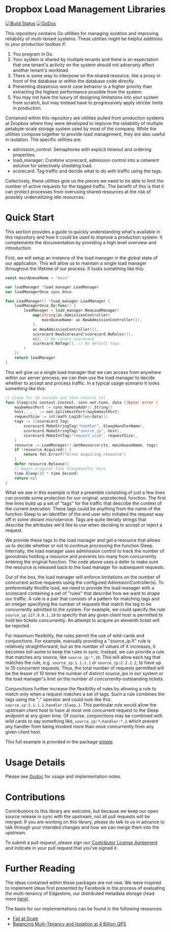 Dropbox Load Management Libraries
=================================

[![Build Status](https://travis-ci.org/dropbox/load_management.svg?branch=master)](https://travis-ci.org/dropbox/load_management)
[![GoDoc](https://godoc.org/github.com/dropbox/load_management?status.svg)](https://godoc.org/github.com/dropbox/load_management)

This repository contains Go utilities for managing isolation and improving
reliability of multi-tenant systems.  These utilities might be helpful
additions to your production toolbox if:

 1. You program in Go.
 2. Your system is shared by multiple tenants and there is an expectation that
    one tenant's activity on the system should not adversely affect another
    tenant's workload.
 3. There is some way to interpose on the shared resource, like a proxy in front
    of the database or within the database code directly.
 4. Preventing disastrous worst case behavior is a higher priority than
    extracting the highest performance possible from the system.
 5. You may not have the luxury of designing limitations into your system from
    scratch, but may instead have to progressively apply stricter limits in
    production.

Contained within this repository are utilities pulled from production systems at
Dropbox where they were developed to improve the reliability of multiple
petabyte-scale storage system used by most of the company.  While the utilities
compose together to provide load management, they are also useful in isolation.
The specific utilities are:

 - admission_control: Semaphores with explicit timeout and ordering
   properties.
 - load_manager: Combine scorecard, admission control into a coherent
   solution for selectively shedding load.
 - scorecard: Tag traffic and decide what to do with traffic using the tags.

Collectively, these utilities give us the pieces we need to be able to limit
the number of active requests for the tagged traffic.  The benefit of this is
that it can protect processes from overusing shared resources at the risk of
possibly underutilizing idle resources.

Quick Start
===========

This section provides a guide to quickly understanding what's available in this
repository and how it could be used to improve a production system.  It
complements the documentation by providing a high level overview and
introduction.

First, we will setup an instance of the load manager in the global state of our
application.  This will allow us to maintain a single load manager throughout
the lifetime of our process.  It looks something like this:

```go
const mainQueueName = "main"

var loadManager *load_manager.LoadManager
var loadManagerOnce sync.Once

func LoadManager() *load_manager.LoadManager {
    loadManagerOnce.Do(func() {
        loadManager = load_manager.NewLoadManager(
            map[string]ac.AdmissionController{
                mainQueueName: ac.NewAdmissionController(1),
            },
            ac.NewAdmissionController(1),
            scorecard.NewScorecard(scorecard.NoRules()),
            nil, // No canary scorecard
            scorecard.NoTags(), // No default tags.
        )
    })
    return loadManager
}
```

This will give us a single load manager that we can access from anywhere
within our server process; we can then use the load manager to decide whether
to accept and process traffic.  In a typical usage scenario it looks something
like this:

```go
// Sleep for 10 seconds and then returns nil.
func Sleep(ctx context.Context, conn net.Conn, data []byte) error {
    maybeHostPort := conn.RemoteAddr().String()
    host, _, _ := net.SplitHostPort(maybeHostPort)
    requestSize := int(math.Log10(len(data)))
    tags := []scorecard.Tag{
        scorecard.MakeStringTag("handler", SleepHandlerName),
        scorecard.MakeStringTag("source_ip", host),
        scorecard.MakeIntTag("request_size", requestSize),
    }
    resource := LoadManager().GetResource(ctx, mainQueueName, tags)
    if !resource.Acquired() {
        return fmt.Errorf("Error acquiring resource")
    }
    defer resource.Release()
    // begin original func SleepHandler here
    time.Sleep(10 * time.Second)
    return nil
}
```

What we see in this example is that a preamble consisting of just a few lines
can provide some protection for our original, unprotected, function.  The first
few lines build up a set of "tags" for the traffic that describe the context of
the current execution.  These tags could be anything from the name of the
function Sleep to an identifier of the end user who initiated the request way
off in some distant microservice.  Tags are quite literally strings that
describe the attributes we'd like to use when deciding to accept or reject a
request.

We provide these tags to the load manager and get a resource that allows us to
decide whether or not to continue processing the function Sleep.  Internally,
the load manager uses adminssion control to track the number of goroutines
holding a resource and prevents too many from concurrently entering the original
function.  The code above uses a defer to make sure the resource is released
back to the load manager for subsequent requests.

Out of the box, the load manager will enforce limitations on the number of
concurrent active requests using the configured AdmissionController(s).  To
preferentially throttle load, we need to provide the load manager with a
scorecard containing a set of "rules" that describe how we want to shape our
traffic.  A rule is a pair that consists of a pattern for matching tags and an
integer specifying the number of requests that match the tag to be concurrently
admitted to the system.  For example, we could specify the rule
`source_ip:127.0.0.1,10` to specify that any given client host is permitted to
hold ten tickets concurrently.  An attempt to acquire an eleventh ticket will be
rejected.

For maximum flexibility, the rules permit the use of wild-cards and
conjunctions.  For example, manually providing a "source_ip:X" rule is
relatively straightforward, but as the number of values of X increases, it
becomes toil-some to keep the rules in sync.  Instead, we can provide a rule
that matches any source, like `source_ip:*,10`.  This will allow each tag that
matches the rule, e.g. `source_ip:1.1.1.1` or `source_ip:2.2.2.2`, to have up to
10 concurrent requests.  Thus, the total number of requests permitted will be
the lesser of 10 times the number of distinct source_ips in our system or the
load manager's limit on the number of concurrently-outstanding tickets.

Conjunctions further increase the flexibility of rules by allowing a rule to
match only when a request matches a set of tags.  Such a rule combines the tags
using the ";" operator and could look like this:
`source_ip:1.1.1.1;handler:Sleep,1`.  This particular rule would allow the
upstream client host to have at most one concurrent request to the Sleep
endpoint at any given time.  Of course, conjunctions may be combined with wild
cards to say something like, `source_ip:*;handler:*,1` which prevent any handler
from being invoked more than once concurrently from any given client host.

This full example is provided in the package
[simple](https://github.com/dropbox/load_management/tree/master/examples/simple)

Usage Details
======================

Please see [Godoc](https://godoc.org/github.com/dropbox/load_management) for
usage and implementation notes.

Contributions
=============

Contributions to this library are welcome, but because we keep our open source
release in sync with the upstream, not all pull requests will be merged.  If
you are working on this library, please do talk to us in advance to talk
through your intended changes and how we can merge them into the upstream.

To submit a pull request, please sign our [Contributor License
Agreement](https://opensource.dropbox.com/cla/) and indicate in your pull
request that you've signed it.

Further Reading
===============

The ideas contained within these packages are not new. We were inspired to
implement ideas first presented by Facebook in the process of evaluating the
multi-tenancy of Edgestore, our distributed metadata storage (read more
[here](https://blogs.dropbox.com/tech/2016/08/reintroducing-edgestore/)).

The basis for our implementations can be found in the following resources:
 - [Fail at Scale](https://queue.acm.org/detail.cfm?id=2839461)
 - [Balancing Multi-Tenancy and Isolation at 4 Billion QPS](https://youtu.be/dATHiDHS3Mo?t=18m52s)
